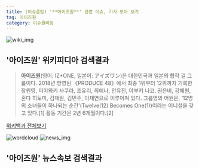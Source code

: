 ```yaml
---
title: (이슈클립) '**아이즈원**' 관련 이슈, 기사 모아 보기
tag: 아이즈원
category: 이슈클리핑
---
```

![wiki_img](https://user-images.githubusercontent.com/42597476/44503234-41136a80-a6d0-11e8-9071-6fc6418eafe4.png)
## **'**아이즈원**'** 위키피디아 검색결과
>**아이즈원**(영어: IZ*ONE, 일본어: アイズワン)은 대한민국과 일본의 합작 걸 그룹이다. 2018년 방영된 《PRODUCE 48》에서 최종 1위부터 12위까지 기록한 장원영, 미야와키 사쿠라, 조유리, 최예나, 안유진, 야부키 나코, 권은비, 강혜원, 혼다 히토미, 김채원, 김민주, 이채연으로 이루어져 있다. 그룹명의 어원은, ‘12명의 소녀들이 하나되는 순간’(Twelve(12) Becomes One(1))이라는 이니셜을 갖고 있다.[1] 활동 기간은 2년 6개월이다.[2]

<a href="https://ko.wikipedia.org/wiki/아이즈원" target="_blank">위키백과 전체보기</a>

![wordcloud](https://s3.ap-northeast-2.amazonaws.com/lyrics101-wordcloud/2018-09-25-1537815686.png)
![news_img](https://user-images.githubusercontent.com/42597476/44507050-1206f400-a6e4-11e8-8d98-7ffbfebb353f.png)
## **'**아이즈원**'** 뉴스속보 검색결과

